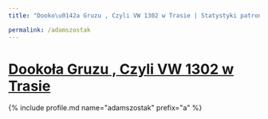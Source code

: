 ```yaml
---
title: "Dooko\u0142a Gruzu , Czyli VW 1302 w Trasie | Statystyki patronite.pl | Patromierz"

permalink: /adamszostak
---
```


# [Dookoła Gruzu , Czyli VW 1302 w Trasie](https://patronite.pl/adamszostak)

{% include profile.md name="adamszostak" prefix="a" %}
